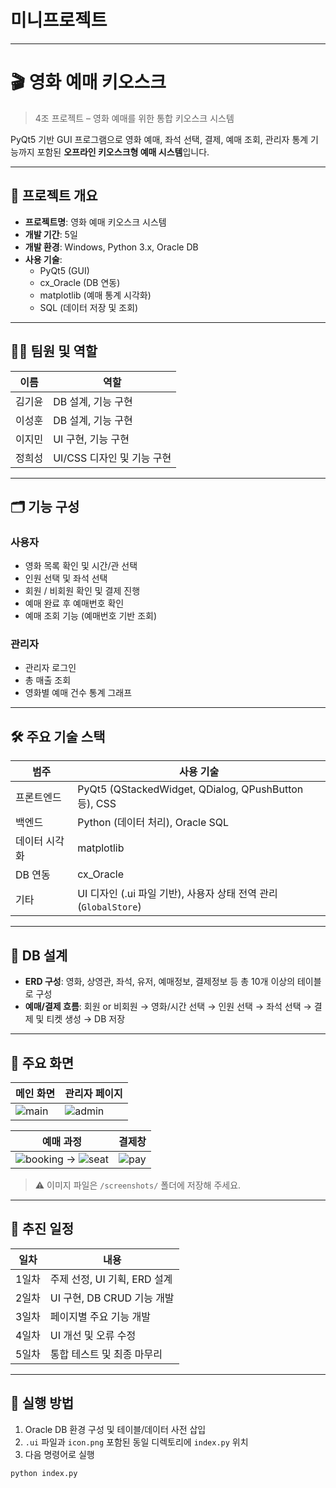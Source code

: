 # 미니프로젝트

---

# 🎬 영화 예매 키오스크

> 4조 프로젝트 – 영화 예매를 위한 통합 키오스크 시스템

PyQt5 기반 GUI 프로그램으로 영화 예매, 좌석 선택, 결제, 예매 조회, 관리자 통계 기능까지 포함된 **오프라인 키오스크형 예매 시스템**입니다.

---

## 📌 프로젝트 개요

- **프로젝트명**: 영화 예매 키오스크 시스템
- **개발 기간**: 5일
- **개발 환경**: Windows, Python 3.x, Oracle DB
- **사용 기술**:
  - PyQt5 (GUI)
  - cx_Oracle (DB 연동)
  - matplotlib (예매 통계 시각화)
  - SQL (데이터 저장 및 조회)

---

## 🧑‍💻 팀원 및 역할

| 이름   | 역할                       |
| ------ | -------------------------- |
| 김기윤 | DB 설계, 기능 구현         |
| 이성훈 | DB 설계, 기능 구현         |
| 이지민 | UI 구현, 기능 구현         |
| 정희성 | UI/CSS 디자인 및 기능 구현 |

---

## 🗂️ 기능 구성

### 사용자

- 영화 목록 확인 및 시간/관 선택
- 인원 선택 및 좌석 선택
- 회원 / 비회원 확인 및 결제 진행
- 예매 완료 후 예매번호 확인
- 예매 조회 기능 (예매번호 기반 조회)

### 관리자

- 관리자 로그인
- 총 매출 조회
- 영화별 예매 건수 통계 그래프

---

## 🛠 주요 기술 스택

| 범주          | 사용 기술                                                        |
| ------------- | ---------------------------------------------------------------- |
| 프론트엔드    | PyQt5 (QStackedWidget, QDialog, QPushButton 등), CSS             |
| 백엔드        | Python (데이터 처리), Oracle SQL                                 |
| 데이터 시각화 | matplotlib                                                       |
| DB 연동       | cx_Oracle                                                        |
| 기타          | UI 디자인 (.ui 파일 기반), 사용자 상태 전역 관리 (`GlobalStore`) |

---

## 🧾 DB 설계

- **ERD 구성**: 영화, 상영관, 좌석, 유저, 예매정보, 결제정보 등 총 10개 이상의 테이블로 구성
- **예매/결제 흐름**: 회원 or 비회원 → 영화/시간 선택 → 인원 선택 → 좌석 선택 → 결제 및 티켓 생성 → DB 저장

---

## 📸 주요 화면

| 메인 화면                       | 관리자 페이지                     |
| ------------------------------- | --------------------------------- |
| ![main](./screenshots/main.png) | ![admin](./screenshots/admin.png) |

| 예매 과정                                                                    | 결제창                            |
| ---------------------------------------------------------------------------- | --------------------------------- |
| ![booking](./screenshots/booking1.png) → ![seat](./screenshots/booking3.png) | ![pay](./screenshots/payment.png) |

> ⚠️ 이미지 파일은 `/screenshots/` 폴더에 저장해 주세요.

---

## 🔄 추진 일정

| 일차  | 내용                         |
| ----- | ---------------------------- |
| 1일차 | 주제 선정, UI 기획, ERD 설계 |
| 2일차 | UI 구현, DB CRUD 기능 개발   |
| 3일차 | 페이지별 주요 기능 개발      |
| 4일차 | UI 개선 및 오류 수정         |
| 5일차 | 통합 테스트 및 최종 마무리   |

---

## 🚀 실행 방법

1. Oracle DB 환경 구성 및 테이블/데이터 사전 삽입
2. `.ui` 파일과 `icon.png` 포함된 동일 디렉토리에 `index.py` 위치
3. 다음 명령어로 실행

```bash
python index.py
```
